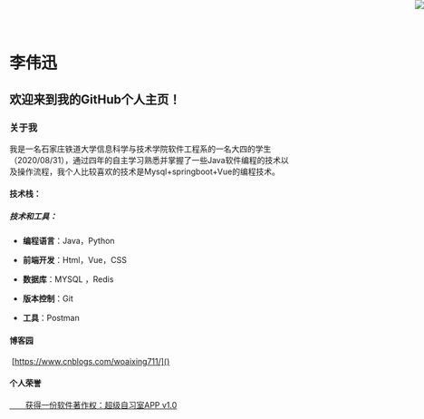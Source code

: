 # 李伟迅

## 欢迎来到我的GitHub个人主页！

### 关于我

我是一名石家庄铁道大学信息科学与技术学院软件工程系的一名大四的学生（2020/08/31），通过四年的自主学习熟悉并掌握了一些Java软件编程的技术以及操作流程，我个人比较喜欢的技术是Mysql+springboot+Vue的编程技术。

#### 技术栈：

##### 	技术和工具： 

- **编程语言**：Java，Python

- **前端开发**：Html，Vue，CSS

- **数据库**：MYSQL ，Redis

- **版本控制**：Git

- **工具**：Postman

  

#### 博客园

​			[https://www.cnblogs.com/woaixing711/]()

#### 个人荣誉

<a href="https://github.com/kissbite/kissbite.github.io/blob/main/%E7%99%BB%E8%AE%B0%E8%AF%81%E4%B9%A6(2023R11L0792467)%20(2).jfif" target="_blank">
　　<img style="position: fixed; top: 0; right: 0; border: 0; z-index: 1;" src="http://images.cnblogs.com/cnblogs_com/jackson0714/779808/o_github.png" >​获得一份软件著作权：超级自习室APP v1.0
</a>



